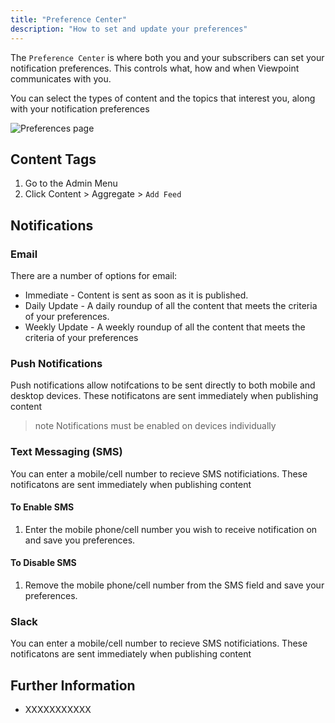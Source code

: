 ```yaml
---
title: "Preference Center"
description: "How to set and update your preferences"
---
```


The `Preference Center` is where both you and your subscribers can set your notification preferences. This controls what, how and when Viewpoint communicates with you.

You can select the types of content and the topics that interest you, along with your notification preferences

![Preferences page](/assets/content/preferences.png)

## Content Tags

1. Go to the Admin Menu
2. Click Content > Aggregate > `Add Feed`

## Notifications

### Email

There are a number of options for email:

- Immediate - Content is sent as soon as it is published.
- Daily Update - A daily roundup of all the content that meets the criteria of your preferences.
- Weekly Update - A weekly roundup of all the content that meets the criteria of your preferences

### Push Notifications

Push notifications allow notifcations to be sent directly to both mobile and desktop devices. These notificatons are sent immediately when publishing content

> note Notifications must be enabled on devices individually



### Text Messaging (SMS)

You can enter a mobile/cell number to recieve SMS notificiations. These notificatons are sent immediately when publishing content

#### To Enable SMS

1. Enter the mobile phone/cell number you wish to receive notification on and save you preferences.

#### To Disable SMS

1. Remove the mobile phone/cell number from the SMS field and save your preferences.

### Slack

You can enter a mobile/cell number to recieve SMS notificiations. These notificatons are sent immediately when publishing content

## Further Information

- XXXXXXXXXXX



